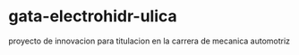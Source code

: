 # gata-electrohidr-ulica
proyecto de innovacion para titulacion en la carrera de mecanica automotriz
